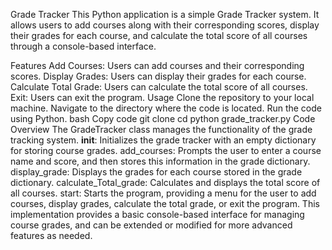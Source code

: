 Grade Tracker
This Python application is a simple Grade Tracker system. It allows users to add courses along with their corresponding scores, display their grades for each course, and calculate the total score of all courses through a console-based interface.

Features
Add Courses: Users can add courses and their corresponding scores.
Display Grades: Users can display their grades for each course.
Calculate Total Grade: Users can calculate the total score of all courses.
Exit: Users can exit the program.
Usage
Clone the repository to your local machine.
Navigate to the directory where the code is located.
Run the code using Python.
bash
Copy code
git clone <repository-url>
cd <repository-directory>
python grade_tracker.py
Code Overview
The GradeTracker class manages the functionality of the grade tracking system.
__init__: Initializes the grade tracker with an empty dictionary for storing course grades.
add_courses: Prompts the user to enter a course name and score, and then stores this information in the grade dictionary.
display_grade: Displays the grades for each course stored in the grade dictionary.
calculate_Total_grade: Calculates and displays the total score of all courses.
start: Starts the program, providing a menu for the user to add courses, display grades, calculate the total grade, or exit the program.
This implementation provides a basic console-based interface for managing course grades, and can be extended or modified for more advanced features as needed.

